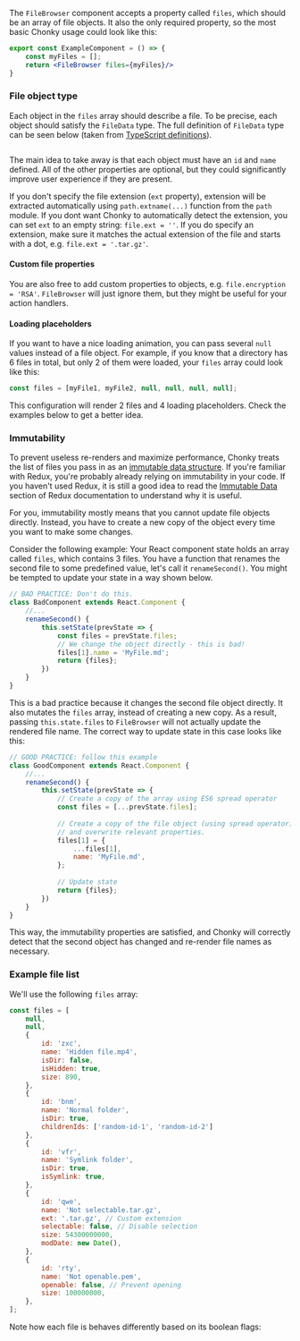 The `FileBrowser` component accepts a property called `files`, which should be an array of file objects. It also the 
only required property, so the most basic Chonky usage could look like this:
 
```jsx
export const ExampleComponent = () => {
    const myFiles = [];
    return <FileBrowser files={myFiles}/>
}
```

### File object type

Each object in the `files` array should describe a file. To be precise, each object should satisfy the `FileData` 
type. The full definition of `FileData` type can be seen below (taken from
[TypeScript definitions](https://github.com/TimboKZ/Chonky/blob/master/src/typedef.ts)).

```typescript { "filePath" : "../../src/types/FileData.ts" }
```

The main idea to take away is that each object must have an `id` and `name` defined. All of the other properties are 
optional, but they could significantly improve user experience if they are present.

If you don't specify the file extension (`ext` property), extension will be extracted automatically using
`path.extname(...)` function from the `path` module. If you dont want Chonky to automatically detect the extension, you 
can set `ext` to an empty string: `file.ext = ''`. If you do specify an extension, make sure it matches the actual 
extension of the file and starts with a dot, e.g. `file.ext = '.tar.gz'`.

#### Custom file properties

You are also free to add custom properties to objects, e.g. `file.encryption = 'RSA'`. `FileBrowser` will just 
ignore them, but they might be useful for your action handlers.

#### Loading placeholders

If you want to have a nice loading animation, you can pass several `null` values instead of a file object. For example,
if you know that a directory has 6 files in total, but only 2 of them were loaded, your `files` array could look like
this:

```js
const files = [myFile1, myFile2, null, null, null, null];
``` 

This configuration will render 2 files and 4 loading placeholders. Check the examples below to get a better idea.

### Immutability

To prevent useless re-renders and maximize performance, Chonky treats the list of files you pass in as an [immutable 
data structure](https://wecodetheweb.com/2016/02/12/immutable-javascript-using-es6-and-beyond/). If you're familiar 
with Redux, you're probably already relying on immutability in your code. If you haven't used Redux, it is still a 
good idea to read the [Immutable Data](https://redux.js.org/faq/immutable-data) section of Redux documentation to 
understand why it is useful.

For you, immutability mostly means that you cannot update file objects directly. Instead, you have to create a new 
copy of the object every time you want to make some changes.

Consider the following example: Your React component state holds an array called `files`, which contains 3 files. You
have a function that renames the second file to some predefined value, let's call it `renameSecond()`. You might be 
tempted to update your state in a way shown below.

```js
// BAD PRACTICE: Don't do this.
class BadComponent extends React.Component {
    //...
    renameSecond() {
        this.setState(prevState => {
            const files = prevState.files;
            // We change the object directly - this is bad!
            files[1].name = 'MyFile.md';
            return {files};
        })
    }
}
```

This is a bad practice because it changes the second file object directly. It also mutates the `files` array, instead
of creating a new copy. As a result, passing `this.state.files` to `FileBrowser` will not actually update the rendered 
file name. The correct way to update state in this case looks like this:

```js
// GOOD PRACTICE: follow this example
class GoodComponent extends React.Component {
    //...
    renameSecond() {
        this.setState(prevState => {
            // Create a copy of the array using ES6 spread operator
            const files = [...prevState.files];
            
            // Create a copy of the file object (using spread operator)
            // and overwrite relevant properties.
            files[1] = {
                ...files[1],
                name: 'MyFile.md',
            };
            
            // Update state
            return {files};
        })
    }
}
```

This way, the immutability properties are satisfied, and Chonky will correctly detect that the second object has 
changed and re-render file names as necessary.

### Example file list

We'll use the following `files` array:

```js
const files = [
    null,
    null,
    {
        id: 'zxc',
        name: 'Hidden file.mp4',
        isDir: false,
        isHidden: true,
        size: 890,
    },
    {
        id: 'bnm',
        name: 'Normal folder',
        isDir: true,
        childrenIds: ['random-id-1', 'random-id-2']
    },
    {
        id: 'vfr',
        name: 'Symlink folder',
        isDir: true,
        isSymlink: true,
    },
    {
        id: 'qwe',
        name: 'Not selectable.tar.gz',
        ext: '.tar.gz', // Custom extension
        selectable: false, // Disable selection
        size: 54300000000,
        modDate: new Date(),
    },
    {
        id: 'rty',
        name: 'Not openable.pem',
        openable: false, // Prevent opening
        size: 100000000,
    },
];
```

Note how each file is behaves differently based on its boolean flags:

```js { "componentPath" : "../components/Files.js" }
```
